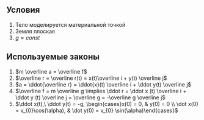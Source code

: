 
## Условия
1. Тело моделируется материальной точкой
2. Земля плоская
3. $g=const$

## Используемые законы
1. $m \overline a = \overline f$
2. $\overline r = \overline r(t) = x(t)\overline i + y(t) \overline j$
3. $a = \ddot{\overline r} = \ddot{x}(t) \overline i + \ddot y(t) \overline j$
4. $\overline f = m \overline g \implies \ddot r = \ddot x (t) \overline i + \ddot y (t) \overline j = \overline g = -\overline g \overline j$
5. $\ddot x(t),\ \ddot y(t) = -g, \begin{cases}x(0) = 0, &  y(0) = 0 \\ \dot x(0) = v_{0}\cos(\alpha), & \dot y(0) = v_{0} \sin(\alpha)\end{cases}$



